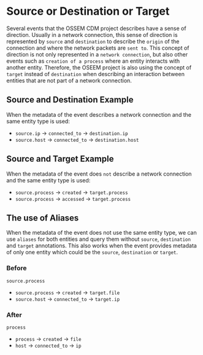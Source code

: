 # Source or Destination or Target

Several events that the OSSEM CDM project describes have a sense of direction.
Usually in a network connection, this sense of direction is represented by `source` and `destination` to describe the `origin` of the connection and where the network packets are `sent to`.
This concept of direction is not only represented in a `network connection`, but also other events such as `creation of a process` where an entity interacts with another entity.
Therefore, the OSEEM project is also using the concept of `target` instead of `destination` when describing an interaction between entities that are not part of a network connection. 

## Source and Destination Example

When the metadata of the event describes a network connection and the same entity type is used:

* `source.ip` -> `connected_to` -> `destination.ip`
* `source.host` -> `connected_to` -> `destination.host`

## Source and Target Example

When the metadata of the event does `not` describe a network connection and the same entity type is used:

* `source.process` -> `created` -> `target.process`
* `source.process` -> `accessed` -> `target.process`

## The use of Aliases

When the metadata of the event does not use the same entity type, we can use `aliases` for both entities and query them without `source`, `destination` and `target` annotations.
This also works when the event provides metadata of only one entity which could be the `source`, `destination` or `target`.

### Before
`source.process`

* `source.process` -> `created` -> `target.file`
* `source.host` -> `connected_to` -> `target.ip`

### After
`process`

* `process` -> `created` -> `file`
* `host` -> `connected_to` -> `ip`


